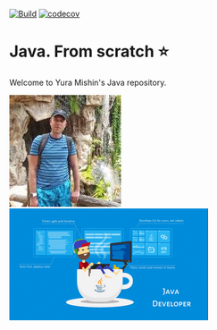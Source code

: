 [![Build](https://github.com/YuraMishin/Java/actions/workflows/build.yaml/badge.svg)](https://github.com/YuraMishin/Java/actions/workflows/build.yaml) [![codecov](https://codecov.io/gh/YuraMishin/Java/branch/main/graph/badge.svg?token=ej2x1uLIum)](https://codecov.io/gh/YuraMishin/Java)
# Java. From scratch ⭐️
Welcome to Yura Mishin's Java repository.

![Photo](https://github.com/YuraMishin/Java/blob/main/img/avatar.jpg)![Photo](https://github.com/YuraMishin/Java/blob/main/img/jd.jpg)
